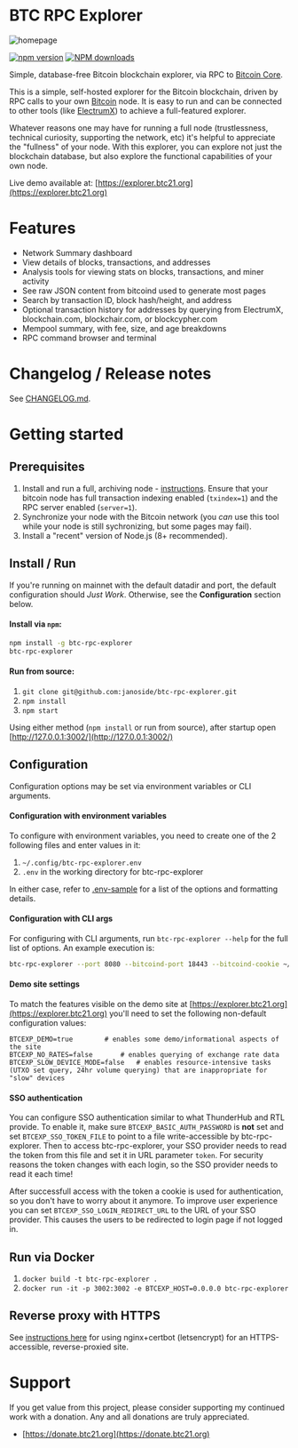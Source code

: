 # BTC RPC Explorer

![homepage](https://github.com/janoside/btc-rpc-explorer/blob/master/public/img/screenshots/homepage.png?raw=true)

[![npm version][npm-ver-img]][npm-ver-url] [![NPM downloads][npm-dl-img]][npm-dl-url]


Simple, database-free Bitcoin blockchain explorer, via RPC to [Bitcoin Core](https://github.com/bitcoin/bitcoin).

This is a simple, self-hosted explorer for the Bitcoin blockchain, driven by RPC calls to your own [Bitcoin](https://github.com/bitcoin/bitcoin) node. It is easy to run and can be connected to other tools (like [ElectrumX](https://github.com/spesmilo/electrumx)) to achieve a full-featured explorer.

Whatever reasons one may have for running a full node (trustlessness, technical curiosity, supporting the network, etc) it's helpful to appreciate the "fullness" of your node. With this explorer, you can explore not just the blockchain database, but also explore the functional capabilities of your own node.

Live demo available at: [https://explorer.btc21.org](https://explorer.btc21.org)

# Features

* Network Summary dashboard
* View details of blocks, transactions, and addresses
* Analysis tools for viewing stats on blocks, transactions, and miner activity
* See raw JSON content from bitcoind used to generate most pages
* Search by transaction ID, block hash/height, and address
* Optional transaction history for addresses by querying from ElectrumX, blockchain.com, blockchair.com, or blockcypher.com
* Mempool summary, with fee, size, and age breakdowns
* RPC command browser and terminal

# Changelog / Release notes

See [CHANGELOG.md](/CHANGELOG.md).

# Getting started

## Prerequisites

1. Install and run a full, archiving node - [instructions](https://bitcoin.org/en/full-node). Ensure that your bitcoin node has full transaction indexing enabled (`txindex=1`) and the RPC server enabled (`server=1`).
2. Synchronize your node with the Bitcoin network (you *can* use this tool while your node is still sychronizing, but some pages may fail).
3. Install a "recent" version of Node.js (8+ recommended).

## Install / Run

If you're running on mainnet with the default datadir and port, the default configuration should *Just Work*. Otherwise, see the **Configuration** section below.

#### Install via `npm`:

```bash
npm install -g btc-rpc-explorer
btc-rpc-explorer
```

#### Run from source:

1. `git clone git@github.com:janoside/btc-rpc-explorer.git`
2. `npm install`
3. `npm start`


Using either method (`npm install` or run from source), after startup open [http://127.0.0.1:3002/](http://127.0.0.1:3002/)


## Configuration

Configuration options may be set via environment variables or CLI arguments.

#### Configuration with environment variables

To configure with environment variables, you need to create one of the 2 following files and enter values in it:

1. `~/.config/btc-rpc-explorer.env`
2. `.env` in the working directory for btc-rpc-explorer

In either case, refer to [.env-sample](.env-sample) for a list of the options and formatting details.

#### Configuration with CLI args

For configuring with CLI arguments, run `btc-rpc-explorer --help` for the full list of options. An example execution is:

```bash
btc-rpc-explorer --port 8080 --bitcoind-port 18443 --bitcoind-cookie ~/.bitcoin/regtest/.cookie
```

#### Demo site settings

To match the features visible on the demo site at [https://explorer.btc21.org](https://explorer.btc21.org) you'll need to set the following non-default configuration values:

    BTCEXP_DEMO=true 		# enables some demo/informational aspects of the site
    BTCEXP_NO_RATES=false		# enables querying of exchange rate data
    BTCEXP_SLOW_DEVICE_MODE=false	# enables resource-intensive tasks (UTXO set query, 24hr volume querying) that are inappropriate for "slow" devices

#### SSO authentication

You can configure SSO authentication similar to what ThunderHub and RTL provide.
To enable it, make sure `BTCEXP_BASIC_AUTH_PASSWORD` is **not** set and set `BTCEXP_SSO_TOKEN_FILE` to point to a file write-accessible by btc-rpc-explorer.
Then to access btc-rpc-explorer, your SSO provider needs to read the token from this file and set it in URL parameter `token`.
For security reasons the token changes with each login, so the SSO provider needs to read it each time!

After successfull access with the token a cookie is used for authentication, so you don't have to worry about it anymore.
To improve user experience you can set `BTCEXP_SSO_LOGIN_REDIRECT_URL` to the URL of your SSO provider.
This causes the users to be redirected to login page if not logged in.

## Run via Docker

1. `docker build -t btc-rpc-explorer .`
2. `docker run -it -p 3002:3002 -e BTCEXP_HOST=0.0.0.0 btc-rpc-explorer`


## Reverse proxy with HTTPS

See [instructions here](docs/nginx-reverse-proxy.md) for using nginx+certbot (letsencrypt) for an HTTPS-accessible, reverse-proxied site.

# Support

If you get value from this project, please consider supporting my continued work with a donation. Any and all donations are truly appreciated.

* [https://donate.btc21.org](https://donate.btc21.org)


[npm-ver-img]: https://img.shields.io/npm/v/btc-rpc-explorer.svg?style=flat
[npm-ver-url]: https://www.npmjs.com/package/btc-rpc-explorer
[npm-dl-img]: http://img.shields.io/npm/dm/btc-rpc-explorer.svg?style=flat
[npm-dl-url]: https://npmcharts.com/compare/btc-rpc-explorer?minimal=true

